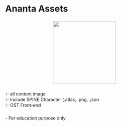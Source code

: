 <h1 align="left">Ananta Assets</h1>

###

<div align="center">
  <img height="200" src="https://i.ibb.co.com/xXgKw97/output.gif"  />
</div>

###

<p align="left">✨ all content image<br>✨ Include SPINE Character (.atlas, .png, .json<br>✨ OST Front-end</p>

###

<p align="left">- For education purpose only</p>

